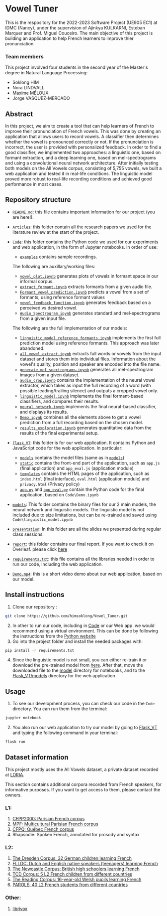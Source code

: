 # Vowel Tuner
This is the respository for the 2022-2023 Software Project (UE905 EC1) at IDMC (Nancy), under the supervision of Ajinkya KULKARNI, Esteban Marquer and Prof. Miguel Couceiro. The main objective of this project is building an application to help French learners to improve thier pronunciation. 

### Team members
This project involved four students in the second year of the Master's degree in Natural Language Processing:
- Soklong HIM
- Nora LINDVALL
- Maxime MÉLOUX
- Jorge VASQUEZ-MERCADO

## Abstract
In this project, we aim to create a tool that can help learners of French to improve their pronunciation
of French vowels. This was done by creating an application that allows users to record vowels. A
classifier then determines whether the vowel is pronounced correctly or not. If the pronunciation
is incorrect, the user is provided with personalized feedback. In order to find a good classifier, we
implemented two approaches: a linguistic one, based on formant extraction, and a deep learning one,
based on mel-spectrograms and using a convolutional neural network architecture. After initially
testing both models on the All Vowels corpus, consisting of 5,755 vowels, we built a web application
and tested it in real-life conditions. The linguistic model proved more robust to real-life recording
conditions and achieved good performance in most cases.

## Repository structure
- [`README.md`](README.md): this file contains important information for our project (you are here!).
- [`Articles`](Articles): this folder contain all the research papers we used for the literature review at the start of the project.
- [`Code`](Code): this folder contains the Python code we used for our experiments and web application, in the form of Jupyter notebooks. In order of use:
    - [`examples`](Code/examples) contains sample recordings.
    
    The following are auxillary/working files:
    - [`vowel_plot.ipynb`](Code/vowel_plot.ipynb) generates plots of vowels in formant space in our informal corpus.
    - [`extract_formant.ipynb`](Code/extract_formant.ipynb) extracts formants from a given audio file.
    - [`Formant_vowel_prediction.ipynb`](Code/Formant_vowel_prediction.ipynb) predicts a vowel from a set of formants, using reference formant values
    - [`vowel_feedback_function.ipynb`](Code/vowel_feedback_function.ipynb) generates feedback based on a perceived vs desired vowel.
    - [`Audio_Spectrogram.ipynb`](Code/Audio_Spectrogram.ipynb) generates standard and mel-spectrograms from a given input file.
    
    The following are the full implementation of our models:
    - [`linguistic_model_reference_formants.ipynb`](Code/linguistic_model_reference_formants.ipynb) implements the first full prediction model using reference formants. This approach was later abandoned.
    - [`all_vowel_extract.ipynb`](Code/all_vowel_extract.ipynb) extracts full words or vowels from the input dataset and stores them into individual files. Information about the vowel's quality, position and speaker are encoded into the file name.
    - [`generate_mel_spectrograms.ipynb`](Code/generate_mel_spectrograms.ipynb) generates all mel-spectrogram images from a given dataset.
    - [`audio_crop.ipynb`](Code/audio_crop.ipynb) contains the implementation of the neural vowel extractor, which takes as input the full recording of a word (with possible leading/trailing silence) and outputs a cropped vowel only.
    - [`linguistic_model.ipynb`](Code/linguistic_model.ipynb) implements the final formant-based classifiers, and compares their results.
    - [`neural_network.ipynb`](Code/neural_network.ipynb) implements the final neural-based classifier, and displays its results.
    - [`Demo.ipynb`](Code/Demo.ipynb) combines all the elements above to get a vowel prediction from a full recording based on the chosen model.
    - [`results_exploration.ipynb`](Code/results_exploration.ipynb) generates quantitative data from the results of the final experimental setup.
    
- [`Flask_VT`](Flask_VT): this folder is for our web application. It contains Python and JavaScript code for the web application. In particular:
    - [`models`](Flask_VT/models) contains the model files (same as in [`models`](models))
    - [`static`](Flask_VT/static) contains the front-end part of the application, such as `app.js` (final application) and `app_eval.js` (application module)
    - [`templates`](Flask_VT/templates) contains the HTML pages of the application, such as `index.html` (final interface), `eval.html` (application module) and `privacy.html` (Privacy policy)
    - [`app.py`](Flask_VT/app.py) and [`app_eval.py`](Flask_VT/app_eval.py) contain the Python code for the final application, based on `Code\Demo.ipynb`
- [`models`](models): This folder contains the binary files for our 2 main models, the neural network and linguistic models. The linguistic model is not included due to size limitations, but can be re-trained and saved using `Code\linguistic_model.ipynb`
- [`presentation`](presentations): In this folder are all the slides we presented during regular class sessions.
- [`report`](report): this folder contains our final report. If you want to check it on Overleaf. please click [here](https://www.overleaf.com/read/xqkbxvckrjmb)
- [`requirements.txt`](requirements.txt): this file contains all the libraries needed in order to run our code, including the web application.
- [`Demo.mp4`](Demo.mp4): this is a short video demo about our web application, based on our model.


## Install instructions
1. Clone our repository :
```sh
git clone https://github.com/himsoklong/Vowel_Tuner.git
```
2. In other to run our code, including in [Code](Code) or our Web app. we would recommend using a virtual environment. This can be done by following the instructions from the [Python website](https://packaging.python.org/en/latest/guides/installing-using-pip-and-virtual-environments/)
3. Go into the project folder and install the needed packages with:
```sh
pip install -r requirements.txt
```
4. Since the linguistic model is not small, you can either re-train it or download the pre-trained model from [here](https://drive.google.com/file/d/1nBFxNZoF8leMtTDfmYM7-CxfD_1kwddB/view?usp=share_link). After that, move the downloaded file to the [model](models) directory for notebooks, and to the [Flask_VT/models](Flask_VT/models) directory for the web application
.
## Usage
1. To see our development process, you can check our code in the `Code` directory.
You can run them from the terminal:
```sh
jupyter notebook
```

2. You also run our web application to try our model by going to [Flask_VT](Flask_VT) and typing the following command in your terminal:
```sh
flask run
```


## Dataset information
This project mostly uses the All Vowels dataset, a private dataset recorded at [LORIA](https://www.loria.fr/fr/).

This section contains additional corpora recorded from French speakers, for informative purposes. If you want to get access to them, please contact the owners.
### L1:
1. [CFPP2000: Parisian French corpus](https://cocoon.huma-num.fr/exist/crdo/meta/cocoon-8bc96a4e-9899-30e4-99be-c72d216eb38b)
2. [MPF: Multicultural Parisian French corpus](https://www.ortolang.fr/market/corpora/mpf/)
3. [CFPQ: Québec French corpus](https://applis.flsh.usherbrooke.ca/cfpq/)
4. Rhapsodie: Spoken French, annotated for prosody and syntax

### L2:
1. [The Dresden Corpus: 32 German children learning French](https://slabank.talkbank.org/access/French/Dresden.html)
2. [FLLOC: Dutch and English native speakers (teenagers) learning French](https://ota.bodleian.ox.ac.uk/repository/xmlui/handle/20.500.12024/2495)
3. [The Newcastle Corpus: British high schoolers learning French](https://slabank.talkbank.org/access/French/Newcastle.html)
4. [TCD Corpus: 5 L2 French children from different countries](https://slabank.talkbank.org/access/French/TCD.html)
5. [The Reading Corpus: 16-year-old Welsh pupils learning French](https://slabank.talkbank.org/access/French/Reading.html)
6. [PAROLE: 40 L2 French students from different countries](https://slabank.talkbank.org/access/English/PAROLE.html)

### Other:
1. [librivox](https://librivox.org/search?primary_key=2&search_category=language&search_page=1&search_form=get_results)
